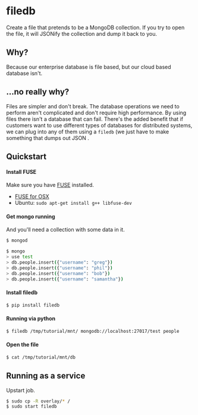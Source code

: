 # filedb
Create a file that pretends to be a MongoDB collection. If you try 
to open the file, it will JSONify the collection and dump it back to you.

## Why?
Because our enterprise database is file based, but our cloud based database
isn't.

## ...no really why?
Files are simpler and don't break. The database operations we need to perform
aren't complicated and don't require high performance. By using files there
isn't a database that can fail. There's the added benefit that if customers want
to use different types of databases for distributed systems, we can plug into 
any of them using a `filedb` (we just have to make something that dumps out JSON
.

## Quickstart

#### Install FUSE
Make sure you have [FUSE](http://fuse.sourceforge.net/) installed.

- [FUSE for OSX](http://osxfuse.github.io/)
- Ubuntu: `sudo apt-get install g++ libfuse-dev`

#### Get mongo running
And you'll need a collection with some data in it.
```bash
$ mongod
```

```bash
$ mongo
> use test
> db.people.insert({"username": "greg"})
> db.people.insert({"username": "phil"})
> db.people.insert({"username": "bob"})
> db.people.insert({"username": "samantha"})
```

#### Install filedb
```bash
$ pip install filedb
```

#### Running via python
```bash
$ filedb /tmp/tutorial/mnt/ mongodb://localhost:27017/test people
```

#### Open the file
```bash
$ cat /tmp/tutorial/mnt/db
```

## Running as a service
Upstart job.
```bash
$ sudo cp -R overlay/* /
$ sudo start filedb
```
